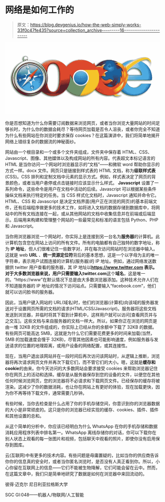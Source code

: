 # 网络是如何工作的

> 原文：<https://blog.devgenius.io/how-the-web-simply-works-33f0c47fe435?source=collection_archive---------16----------------------->

![](img/20149c197ea25059cb2def8920d48a71.png)

你是否想知道为什么你需要订阅数据来浏览网页，或者当你浏览大量网站的时间足够长时，为什么你的数据会耗尽？等待网页加载是否令人沮丧，或者你完全不知道为什么有些网站在你浏览时要求保存 cookies？在这篇演讲中，我们将简单地揭开网络上错综复杂的数据流的神秘面纱。

网站由一个根目录和一个或多个文件夹组成，文件夹中保存着 HTML、CSS、Javascript、图像、其他媒体以及构成网站的所有内容。代表超文本标记语言的 HTML 是当你访问一个网站时浏览器显示的“文档”——和微软 word 帮助你显示的方式一样。docx 文件。网页只是链接到样式表的 HTML 文档，称为**级联样式表** (CSS)。CSS 排列和定制文档中元素的显示方式。例如，样式表决定了网页的背景颜色，或者当用户悬停或点击链接时应该显示什么样式。 **Javascript** 设置了一系列命令，这些命令是用户在文档中活动的后续。Javascript 可以根据某些条件操纵文档来执行特定的任务。当 CSS 样式化文档时，Javascript 通知并命令它。HTML、CSS 和 Javascript 是决定文档界面(用户正在浏览的网页)的基本前端文件，还有后端程序做更多的技术工作，如将进入文档的数据存储到数据库中，将网站中的所有文档连接在一起，或从其他网站的文档中收集信息并在前端或后端显示。后端用来构建和管理整个网站的一些最常见和标准的语言包括 Python、PHP 和 Javascript。

当你用浏览器浏览一个网站时，你实际上是连接到另一台名为**服务器**的计算机。此计算机包含您在网站上访问的所有文件。所有的电脑都有自己独特的数字地址，称为 **IP 地址**，但人们很难记住一些数字对，并在每次访问网站时在浏览器中输入。这就是 web **URL** 、**统一资源定位符**背后的基本思想，这是一个以字母为主的唯一字符串，表示用户试图连接的计算机(服务器)的 IP 地址。例如，通过网络发送数据供 twitter 用户查看的服务器，其 IP 地址以**https://www.twitter.com 表示。**对于大多数浏览器来说，用户只需要输入**twitter.com**这个**域名**，这是唯一的。“https://www”在默认情况下总是由大多数浏览器添加。这种技术允许人们在不知道服务器的 IP 地址的情况下访问站点。只需要输入“facebook.com”，他们就可以访问脸书的服务器。

因此，当用户键入网站的 URL(域名)时，他们的浏览器(计算机)向该域的服务器发送对于设置网页所需的文档的请求(HTML/CSS/Javascript)。服务器将这些文档发送到浏览器，并临时将其下载到计算机中，这样用户就可以访问[查看网页并与之交互]。这些文档与来自服务器的文档一样大。所以，如果你正在浏览的网页是由一堆 32KB 的文件组成的，你实际上已经从你的余额中下载了 32KB 的数据。有些网页可能高达 5MB，这就是为什么它们需要花费更多的时间来加载(当然，5MB 的加载速度会慢于 32KB)，尽管其他因素也可能影响速度，例如服务器与发送请求的位置的地理距离，或用户设备的网络配置，或其连接性。

现在，当用户退出该网站并在一段时间后再次访问该网站时，从逻辑上推断，浏览器将再次请求网页文件并再次下载它们，而不管它们的大小。嗯，这就是**缓存和 cookie**的由来。你今天访问的大多数网站会要求接受 cookies 来帮助浏览器记住你在网页上的活动和选择。缓存是从服务器保存到您的设备的文件，以便您在其他任何时候浏览网页，您的浏览器将不必请求和下载网页文件。已经保存的缓存将被渲染。这减少了你的数据消耗，也让你在网站上有更好的体验，现在加载更快，因为你不再等待下载文件，通常需要几秒钟。

有些时候，当你去检查是什么占用了你的手机存储空间，你意识到你的浏览器数据的大小是非常顽皮的。这只是你的浏览器已经实现的缓存、cookies、插件、插件和其他设置的总和。

从这个简单的分析中，你应该已经明白为什么 WhatsApp 在你的手机存储和数据消耗应用程序列表中排名第一。WhatsApp 离线存储你的对话，你可以下载你在别人状态上观看的每一张图片和视频，包括聊天中观看的照片，即使你没有启用保存到图库。

云(互联网)中有更多的技术内容。有些问题是毋庸置疑的，比如当你的供应商告诉你你的信息真的安全时，或者当你匿名浏览时，是否没有人真正看到你。所以，小心你留在互联网上的信息——它们不能被生物降解，它们可能会留在云中。然而，在这篇文章中，我们只是简单地研究了数据是如何在浏览器中来回流动的。

彼得·迈克尔
尼日利亚拉格斯大学

SGC GI:048——机器人/物联网/人工智能
